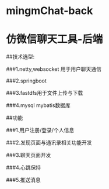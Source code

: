 # mingmChat-back
# 仿微信聊天工具-后端

##技术选型:

###1.netty,websocket 用于用户聊天通信

###2.springboot

###3.fastdfs用于文件上传与下载

###4.mysql mybatis数据库

##功能

###1.用户注册/登录/个人信息

###2.发现页面与通讯录相关功能开发

###3.聊天页面开发

###4.心跳保持

###5.推送消息
